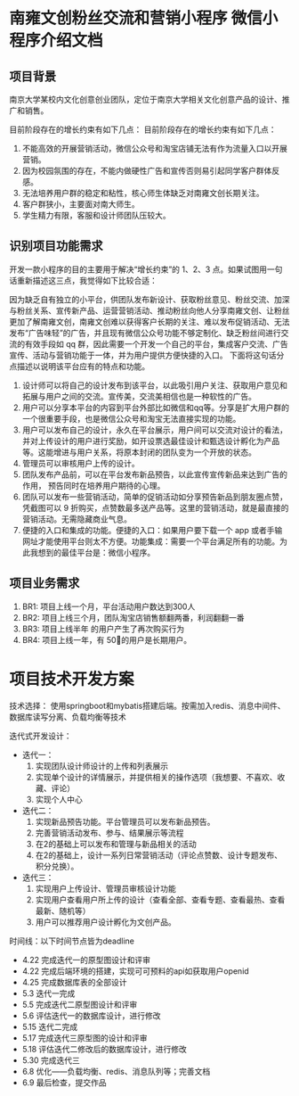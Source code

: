 # 南雍文创粉丝交流和营销小程序 微信小程序介绍文档

## 项目背景

南京大学某校内文化创意创业团队，定位于南京大学相关文化创意产品的设计、推广和销售。

目前阶段存在的增长约束有如下几点： 目前阶段存在的增长约束有如下几点： 

1. 不能高效的开展营销活动，微信公众号和淘宝店铺无法有作为流量入口以开展营销。
2. 因为校园氛围的存在，不能内做硬性广告和宣传否则易引起同学客户群体反感。
3. 无法培养用户群的稳定和粘性，核心师生体缺乏对南雍文创长期关注。 
4. 客户群狭小，主要面对南大师生。
5. 学生精力有限，客服和设计师团队压较大。

## 识别项目功能需求

开发一款小程序的目的主要用于解决“增长约束”的 1、2、3 点。如果试图用一句话重新描述这三点，我觉得如下比较合适：

因为缺乏自有独立的小平台，供团队发布新设计、获取粉丝意见、粉丝交流、加深与粉丝关系、宣传新产品、运营营销活动、推动粉丝向他人分享南雍文创、让粉丝更加了解南雍文创，南雍文创难以获得客户长期的关注、难以发布促销活动、无法发布“广告味轻”的广告，并且现有微信公众号功能不够定制化、缺乏粉丝间进行交流的有效手段如 qq 群，因此需要一个开发一个自己的平台，集成客户交流、广告宣传、活动与营销功能于一体，并为用户提供方便快捷的入口。
下面将这句话分点描述以说明该平台应有的特点和功能。

1. 设计师可以将自己的设计发布到该平台，以此吸引用户关注、获取用户意见和拓展与用户之间的交流。宣传美，交流美相信也是一种软性的广告。
2. 用户可以分享本平台的内容到平台外部比如微信和qq等。分享是扩大用户群的一个很重要手段，也是微信公众号和淘宝无法直接实现的功能。
3. 用户可以发布自己的设计，永久在平台展示，用户间可以交流对设计的看法，并对上传设计的用户进行奖励，如开设票选最佳设计和甄选设计孵化为产品等。这能增进与用户关系，将原本封闭的团队变为一个开放的状态。
4. 管理员可以审核用户上传的设计。
5. 团队发布产品前，可以在平台发布新品预告，以此宣传宣传新品来达到广告的作用， 预告同时在培养用户期待的心理。
6. 团队可以发布一些营销活动，简单的促销活动如分享预告新品到朋友圈点赞，凭截图可以 9 折购买，点赞数最多送产品等。这里的营销活动，就是最直接的营销活动。无需隐藏商业气息。
7. 便捷的入口和集成的功能。便捷的入口：如果用户要下载一个 app 或者手输网址才能使用平台则太不方便。功能集成：需要一个平台满足所有的功能。为此我想到的最佳平台是：微信小程序。

## 项目业务需求

1. BR1: 项目上线一个月，平台活动用户数达到300人
2. BR2: 项目上线三个月，团队淘宝店销售额翻两番，利润翻翻一番
3. BR3: 项目上线半年 的用户产生了再次购买行为
4. BR4: 项目上线一年，有 50的用户是长期用户。

# 项目技术开发方案

技术选择： 使用springboot和mybatis搭建后端。按需加入redis、消息中间件、数据库读写分离、负载均衡等技术

迭代式开发设计：

- 迭代一：
    1. 实现团队设计师设计的上传和列表展示
    2. 实现单个设计的详情展示，并提供相关的操作选项（我想要、不喜欢、收藏、评论）
    3. 实现个人中心
- 迭代二：
    1. 实现新品预告功能。平台管理员可以发布新品预告。
    2. 完善营销活动发布、参与、结果展示等流程
    3. 在2的基础上可以发布和管理与新品相关的活动
    4. 在2的基础上，设计一系列日常营销活动（评论点赞数、设计专题发布、积分兑换）。
- 迭代三：
    1. 实现用户上传设计、管理员审核设计功能
    2. 实现用户查看用户所上传的设计（查看全部、查看专题、查看最热、查看最新、随机等）
    3. 用户可以推荐用户设计孵化为文创产品。

时间线：以下时间节点皆为deadline

- 4.22 完成迭代一的原型图设计和评审
- 4.22 完成后端环境的搭建，实现可可预料的api如获取用户openid
- 4.25 完成数据库表的全部设计
- 5.3 迭代一完成
- 5.5 完成迭代二原型图设计和评审
- 5.6 评估迭代一的数据库设计，进行修改
- 5.15 迭代二完成
- 5.17 完成迭代三原型图的设计和评审
- 5.18 评估迭代二修改后的数据库设计，进行修改
- 5.30 完成迭代三
- 6.8 优化——负载均衡、redis、消息队列等；完善文档
- 6.9 最后检查，提交作品
